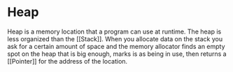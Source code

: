 # Heap
Heap is a memory location that a program can use at runtime. The heap is less organized than the [[Stack]]. When you allocate data on the stack you ask for a certain amount of space and the memory allocator finds an empty spot on the heap that is big enough, marks is as being in use, then returns a [[Pointer]] for the address of the location.

